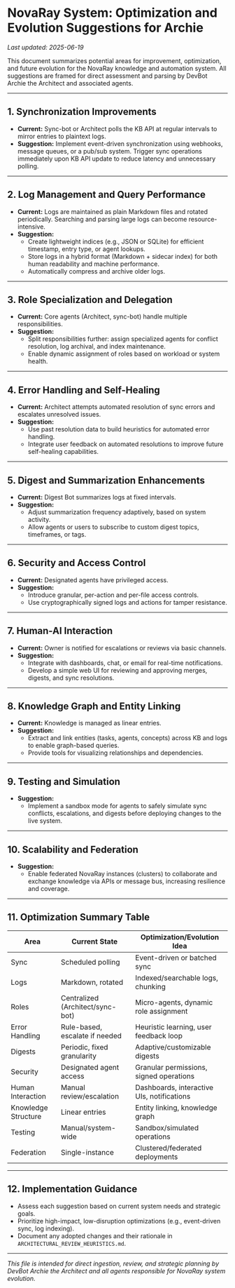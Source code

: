 # NovaRay System: Optimization and Evolution Suggestions for Archie

_Last updated: 2025-06-19_

This document summarizes potential areas for improvement, optimization, and future evolution for the NovaRay knowledge and automation system. All suggestions are framed for direct assessment and parsing by DevBot Archie the Architect and associated agents.

---

## 1. Synchronization Improvements

- **Current:** Sync-bot or Architect polls the KB API at regular intervals to mirror entries to plaintext logs.
- **Suggestion:** Implement event-driven synchronization using webhooks, message queues, or a pub/sub system. Trigger sync operations immediately upon KB API update to reduce latency and unnecessary polling.

---

## 2. Log Management and Query Performance

- **Current:** Logs are maintained as plain Markdown files and rotated periodically. Searching and parsing large logs can become resource-intensive.
- **Suggestion:** 
    - Create lightweight indices (e.g., JSON or SQLite) for efficient timestamp, entry type, or agent lookups.
    - Store logs in a hybrid format (Markdown + sidecar index) for both human readability and machine performance.
    - Automatically compress and archive older logs.

---

## 3. Role Specialization and Delegation

- **Current:** Core agents (Architect, sync-bot) handle multiple responsibilities.
- **Suggestion:** 
    - Split responsibilities further: assign specialized agents for conflict resolution, log archival, and index maintenance.
    - Enable dynamic assignment of roles based on workload or system health.

---

## 4. Error Handling and Self-Healing

- **Current:** Architect attempts automated resolution of sync errors and escalates unresolved issues.
- **Suggestion:** 
    - Use past resolution data to build heuristics for automated error handling.
    - Integrate user feedback on automated resolutions to improve future self-healing capabilities.

---

## 5. Digest and Summarization Enhancements

- **Current:** Digest Bot summarizes logs at fixed intervals.
- **Suggestion:** 
    - Adjust summarization frequency adaptively, based on system activity.
    - Allow agents or users to subscribe to custom digest topics, timeframes, or tags.

---

## 6. Security and Access Control

- **Current:** Designated agents have privileged access.
- **Suggestion:** 
    - Introduce granular, per-action and per-file access controls.
    - Use cryptographically signed logs and actions for tamper resistance.

---

## 7. Human-AI Interaction

- **Current:** Owner is notified for escalations or reviews via basic channels.
- **Suggestion:** 
    - Integrate with dashboards, chat, or email for real-time notifications.
    - Develop a simple web UI for reviewing and approving merges, digests, and sync resolutions.

---

## 8. Knowledge Graph and Entity Linking

- **Current:** Knowledge is managed as linear entries.
- **Suggestion:** 
    - Extract and link entities (tasks, agents, concepts) across KB and logs to enable graph-based queries.
    - Provide tools for visualizing relationships and dependencies.

---

## 9. Testing and Simulation

- **Suggestion:** 
    - Implement a sandbox mode for agents to safely simulate sync conflicts, escalations, and digests before deploying changes to the live system.

---

## 10. Scalability and Federation

- **Suggestion:** 
    - Enable federated NovaRay instances (clusters) to collaborate and exchange knowledge via APIs or message bus, increasing resilience and coverage.

---

## 11. Optimization Summary Table

| Area                   | Current State                      | Optimization/Evolution Idea                 |
|------------------------|------------------------------------|---------------------------------------------|
| Sync                   | Scheduled polling                  | Event-driven or batched sync                |
| Logs                   | Markdown, rotated                  | Indexed/searchable logs, chunking           |
| Roles                  | Centralized (Architect/sync-bot)   | Micro-agents, dynamic role assignment       |
| Error Handling         | Rule-based, escalate if needed     | Heuristic learning, user feedback loop      |
| Digests                | Periodic, fixed granularity        | Adaptive/customizable digests               |
| Security               | Designated agent access            | Granular permissions, signed operations     |
| Human Interaction      | Manual review/escalation           | Dashboards, interactive UIs, notifications  |
| Knowledge Structure    | Linear entries                     | Entity linking, knowledge graph             |
| Testing                | Manual/system-wide                 | Sandbox/simulated operations                |
| Federation             | Single-instance                    | Clustered/federated deployments             |

---

## 12. Implementation Guidance

- Assess each suggestion based on current system needs and strategic goals.
- Prioritize high-impact, low-disruption optimizations (e.g., event-driven sync, log indexing).
- Document any adopted changes and their rationale in `ARCHITECTURAL_REVIEW_HEURISTICS.md`.

---

_This file is intended for direct ingestion, review, and strategic planning by DevBot Archie the Architect and all agents responsible for NovaRay system evolution._